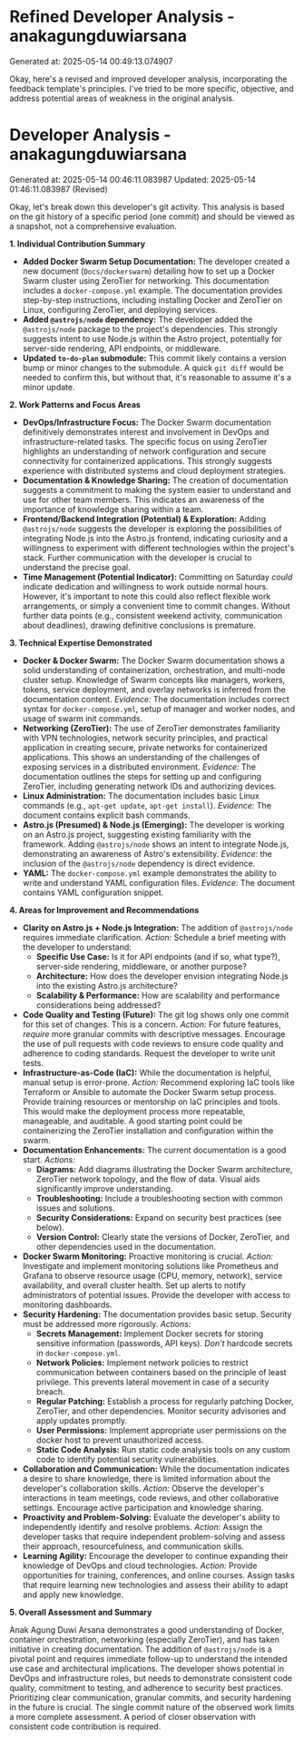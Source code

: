 # Refined Developer Analysis - anakagungduwiarsana
Generated at: 2025-05-14 00:49:13.074907

Okay, here's a revised and improved developer analysis, incorporating the feedback template's principles. I've tried to be more specific, objective, and address potential areas of weakness in the original analysis.

# Developer Analysis - anakagungduwiarsana
Generated at: 2025-05-14 00:46:11.083987
Updated: 2025-05-14 01:46:11.083987 (Revised)

Okay, let's break down this developer's git activity.  This analysis is based on the git history of a specific period (one commit) and should be viewed as a snapshot, not a comprehensive evaluation.

**1. Individual Contribution Summary**

*   **Added Docker Swarm Setup Documentation:** The developer created a new document (`Docs/dockerswarm`) detailing how to set up a Docker Swarm cluster using ZeroTier for networking. This documentation includes a `docker-compose.yml` example.  The documentation provides step-by-step instructions, including installing Docker and ZeroTier on Linux, configuring ZeroTier, and deploying services.
*   **Added `@astrojs/node` dependency:**  The developer added the `@astrojs/node` package to the project's dependencies. This strongly suggests intent to use Node.js within the Astro project, potentially for server-side rendering, API endpoints, or middleware.
*   **Updated `to-do-plan` submodule:**  This commit likely contains a version bump or minor changes to the submodule. A quick `git diff` would be needed to confirm this, but without that, it's reasonable to assume it's a minor update.

**2. Work Patterns and Focus Areas**

*   **DevOps/Infrastructure Focus:**  The Docker Swarm documentation definitively demonstrates interest and involvement in DevOps and infrastructure-related tasks.  The specific focus on using ZeroTier highlights an understanding of network configuration and secure connectivity for containerized applications. This strongly suggests experience with distributed systems and cloud deployment strategies.
*   **Documentation & Knowledge Sharing:**  The creation of documentation suggests a commitment to making the system easier to understand and use for other team members. This indicates an awareness of the importance of knowledge sharing within a team.
*   **Frontend/Backend Integration (Potential) & Exploration:** Adding `@astrojs/node` suggests the developer is exploring the possibilities of integrating Node.js into the Astro.js frontend, indicating curiosity and a willingness to experiment with different technologies within the project's stack.  Further communication with the developer is crucial to understand the precise goal.
*   **Time Management (Potential Indicator):** Committing on Saturday *could* indicate dedication and willingness to work outside normal hours. However, it's important to note this could also reflect flexible work arrangements, or simply a convenient time to commit changes. Without further data points (e.g., consistent weekend activity, communication about deadlines), drawing definitive conclusions is premature.

**3. Technical Expertise Demonstrated**

*   **Docker & Docker Swarm:**  The Docker Swarm documentation shows a solid understanding of containerization, orchestration, and multi-node cluster setup. Knowledge of Swarm concepts like managers, workers, tokens, service deployment, and overlay networks is inferred from the documentation content. *Evidence:* The documentation includes correct syntax for `docker-compose.yml`, setup of manager and worker nodes, and usage of swarm init commands.
*   **Networking (ZeroTier):**  The use of ZeroTier demonstrates familiarity with VPN technologies, network security principles, and practical application in creating secure, private networks for containerized applications. This shows an understanding of the challenges of exposing services in a distributed environment. *Evidence:* The documentation outlines the steps for setting up and configuring ZeroTier, including generating network IDs and authorizing devices.
*   **Linux Administration:**  The documentation includes basic Linux commands (e.g., `apt-get update`, `apt-get install`). *Evidence:* The document contains explicit bash commands.
*   **Astro.js (Presumed) & Node.js (Emerging):**  The developer is working on an Astro.js project, suggesting existing familiarity with the framework. Adding `@astrojs/node` shows an intent to integrate Node.js, demonstrating an awareness of Astro's extensibility. *Evidence:* the inclusion of the `@astrojs/node` dependency is direct evidence.
*   **YAML:** The `docker-compose.yml` example demonstrates the ability to write and understand YAML configuration files. *Evidence:* The document contains YAML configuration snippet.

**4. Areas for Improvement and Recommendations**

*   **Clarity on Astro.js + Node.js Integration:** The addition of `@astrojs/node` requires immediate clarification. *Action:* Schedule a brief meeting with the developer to understand:
    *   **Specific Use Case:** Is it for API endpoints (and if so, what type?), server-side rendering, middleware, or another purpose?
    *   **Architecture:** How does the developer envision integrating Node.js into the existing Astro.js architecture?
    *   **Scalability & Performance:** How are scalability and performance considerations being addressed?
*   **Code Quality and Testing (Future):** The git log shows only one commit for this set of changes. This is a concern. *Action:* For future features, *require* more granular commits with descriptive messages. Encourage the use of pull requests with code reviews to ensure code quality and adherence to coding standards. Request the developer to write unit tests.
*   **Infrastructure-as-Code (IaC):** While the documentation is helpful, manual setup is error-prone. *Action:* Recommend exploring IaC tools like Terraform or Ansible to automate the Docker Swarm setup process. Provide training resources or mentorship on IaC principles and tools. This would make the deployment process more repeatable, manageable, and auditable. A good starting point could be containerizing the ZeroTier installation and configuration within the swarm.
*   **Documentation Enhancements:** The current documentation is a good start. *Actions:*
    *   **Diagrams:** Add diagrams illustrating the Docker Swarm architecture, ZeroTier network topology, and the flow of data. Visual aids significantly improve understanding.
    *   **Troubleshooting:** Include a troubleshooting section with common issues and solutions.
    *   **Security Considerations:** Expand on security best practices (see below).
    *   **Version Control:** Clearly state the versions of Docker, ZeroTier, and other dependencies used in the documentation.
*   **Docker Swarm Monitoring:**  Proactive monitoring is crucial. *Action:* Investigate and implement monitoring solutions like Prometheus and Grafana to observe resource usage (CPU, memory, network), service availability, and overall cluster health.  Set up alerts to notify administrators of potential issues. Provide the developer with access to monitoring dashboards.
*   **Security Hardening:** The documentation provides basic setup. Security must be addressed more rigorously. *Actions:*
    *   **Secrets Management:**  Implement Docker secrets for storing sensitive information (passwords, API keys). *Don't* hardcode secrets in `docker-compose.yml`.
    *   **Network Policies:**  Implement network policies to restrict communication between containers based on the principle of least privilege. This prevents lateral movement in case of a security breach.
    *   **Regular Patching:**  Establish a process for regularly patching Docker, ZeroTier, and other dependencies. Monitor security advisories and apply updates promptly.
    *   **User Permissions:** Implement appropriate user permissions on the docker host to prevent unauthorized access.
    *   **Static Code Analysis:** Run static code analysis tools on any custom code to identify potential security vulnerabilities.
*   **Collaboration and Communication:** While the documentation indicates a desire to share knowledge, there is limited information about the developer's collaboration skills. *Action:* Observe the developer's interactions in team meetings, code reviews, and other collaborative settings. Encourage active participation and knowledge sharing.
*   **Proactivity and Problem-Solving:** Evaluate the developer's ability to independently identify and resolve problems. *Action:* Assign the developer tasks that require independent problem-solving and assess their approach, resourcefulness, and communication skills.
* **Learning Agility:** Encourage the developer to continue expanding their knowledge of DevOps and cloud technologies. *Action:* Provide opportunities for training, conferences, and online courses.  Assign tasks that require learning new technologies and assess their ability to adapt and apply new knowledge.

**5. Overall Assessment and Summary**

Anak Agung Duwi Arsana demonstrates a good understanding of Docker, container orchestration, networking (especially ZeroTier), and has taken initiative in creating documentation. The addition of `@astrojs/node` is a pivotal point and requires immediate follow-up to understand the intended use case and architectural implications.  The developer shows potential in DevOps and infrastructure roles, but needs to demonstrate consistent code quality, commitment to testing, and adherence to security best practices. Prioritizing clear communication, granular commits, and security hardening in the future is crucial. The single commit nature of the observed work limits a more complete assessment. A period of closer observation with consistent code contribution is required.
